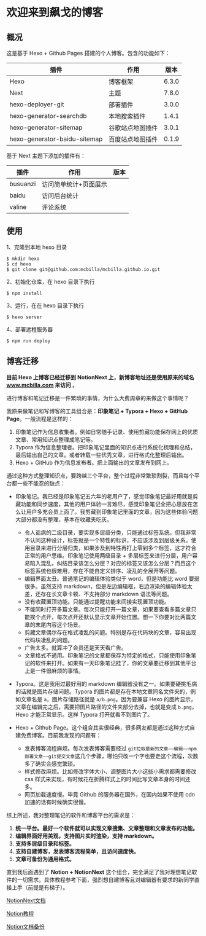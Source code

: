 # 欢迎来到飙戈的博客
## 概况

这是基于 Hexo + Github Pages 搭建的个人博客。包含的功能如下：

| 插件                         | 作用             | 版本  |
| ---------------------------- | ---------------- | ----- |
| Hexo                         | 博客框架         | 6.3.0 |
| Next                         | 主题             | 7.8.0 |
| hexo-deployer-git            | 部署插件         | 3.0.0 |
| hexo-generator-searchdb      | 本地搜索插件     | 1.4.1 |
| hexo-generator-sitemap       | 谷歌站点地图插件 | 3.0.1 |
| hexo-generator-baidu-sitemap | 百度站点地图插件 | 0.1.9 |

基于 Next 主题下添加的插件有：

| 插件     | 作用                  | 版本 |
| -------- | --------------------- | ---- |
| busuanzi | 访问简单统计+页面展示 |      |
| baidu    | 访问后台统计          |      |
| valine   | 评论系统              |      |

## 使用

1、克隆到本地 hexo 目录

```shell
$ mkdir hexo
$ cd hexo
$ git clone git@github.com:mcbilla/mcbilla.github.io.git
```

2、初始化仓库，在 hexo 目录下执行

```shell
$ npm install
```

3、运行，在在 hexo 目录下执行

```shell
$ hexo server
```

4、部署远程服务器

```
$ npm run deploy
```

## 博客迁移

**目前 Hexo 上博客已经迁移到 NotionNext 上，新博客地址还是使用原来的域名 www.mcbilla.com 来访问**  。

进行博客和笔记迁移是一件繁琐的事情，为什么大费周章的来做这个事情呢？

我原来做笔记和写博客的工具组合是：**印象笔记 + Typora + Hexo + GitHub Page**。一般流程是这样的：

1. 印象笔记作为信息收集者。例如日常随手记录、使用剪藏功能保存网上的优质文章、常用知识点整理成笔记等。
2. Typora 作为信息整理者。把印象笔记里面的知识点进行系统化梳理和总结，最后输出自己的文章。或者转载一些优秀文章，进行格式化整理后输出。
3. Hexo + GitHub 作为信息发布者。把上面输出的文章发布到网上。

通过这种方式整理知识点，要跨越三个平台，整个过程非常繁琐割裂，而且每个平台都一些不能忍的缺点：

* 印象笔记。我已经是印象笔记五六年的老用户了，感觉印象笔记最好用就是剪藏功能和同步速度，其他的用户体验一言难尽，感觉印象笔记全把心思放在怎么让用户多充会员上面了。我剪藏到印象笔记里面的文章，因为这些体验问题大部分都没有整理，基本在收藏夹吃灰。
  * 令人诟病的二级目录，要实现多层级分类，只能通过标签系统。但我非常不认同这种设计，标签就是一个特性的标识，不应该涉及到层级关系。使用目录来进行分层归类，如果涉及到特性再打上零到多个标签，这才符合正常的用户思维。印象笔记使用两级目录 + 多层标签来进行分层，用户容易陷入混乱，纠结目录该怎么分层？对应的标签又该怎么分层？而且这个标签系统也很难用，存在不能自定义排序、凌乱的全展开等问题。
  * 编辑界面太丑。普通笔记的编辑体验类似于 word，但是功能比 word 要弱很多。虽然支持 markdown，但是左边编辑框，右边渲染的编辑体验太差，还存在长文章卡顿、不支持部分 markdown 语法等问题。
  * 没有收藏置顶功能。只能通过提醒功能来间接实现置顶功能。
  * 不能同时打开多篇文章。每次只能打开一篇文章，如果要查看多篇文章只能挨个点开，每次点开还默认显示文章开始位置。想一下你要对比两篇文章的末尾内容这个场景。
  * 剪藏文章偶尔存在格式凌乱的问题。特别是存在代码块的文章，容易出现代码块凌乱的问题。
  * 广告太多。就算冲了会员还是天天看广告。
  * 文章格式不通用。印象笔记的文章都保存为特定的格式，只能使用印象笔记的软件来打开。如果有一天印象笔记挂了，你的文章要迁移到其他平台上是一件很麻烦的事情。

* Typora。这是我用过最好用的 markdown 编辑器没有之一。如果要硬挑毛病的话就是图片存储问题。Typora 的图片都是存在本地文章同名文件夹的，例如文章名是 `a`，图片存储路径就是 `a/b.png`。因为要兼容 Hexo 的图片显示，文章在编辑完之后，需要把图片路径的文件夹部分去掉，也就是变成 `b.png`，Hexo 才能正常显示。这样 Typora 打开就看不到图片了。
* Hexo + Github Page。这个组合其实很经典，很多网友都是通过这种方式自建免费博客。目前我发现的问题有：
  * 发表博客流程麻烦。每次发表博客需要经过 `git拉取最新的文章——编辑——npm部署文章——git提交文章`这几个步骤，哪怕只改一个字也要走这个流程，次数多了确实会感觉繁琐。
  * 样式修改麻烦。比如修改字体大小、调整图片大小这些小需求都需要修改 css 样式来实现，有时候花在折腾样式上的时间比写文章本身的时间还多。
  * 网页加载速度慢。毕竟 Github 的服务器在国外，在国内如果不使用 cdn 加速的话有时候确实很慢。



综上所述，我对整理笔记的软件和博客平台的需求是：

1. **统一平台。最好一个软件就可以实现文章搜集、文章整理和文章发布的功能。**
2. **编辑界面好用美观，支持图片实时渲染，支持 markdown。**
3. **支持多层级目录和标签。**
4. **支持自建博客，发表博客流程简单，且访问速度快。**
5. **文章可备份为通用格式。**



直到我后面遇到了 **Notion + NotionNext** 这个组合，完全满足了我对理想笔记软件的一切需求。具体教程参考下面，强烈想自建博客且对编辑器有要求的新同学直接上手（前提是有梯子）。

[NotionNext文档](https://docs.tangly1024.com/article/vercel-deploy-notion-next)

[Notion教程](https://notionchina.co/guide/)

[Notion文档备份](https://darkreunion.tech/article/backup-notion-to-github)